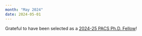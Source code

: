 ```yaml
---
month: "May 2024"
date: 2024-05-01
---
```


Grateful to have been selected as a [2024-25 PACS Ph.D. Fellow](https://pacscenter.stanford.edu/opportunities/fellowships/)!
